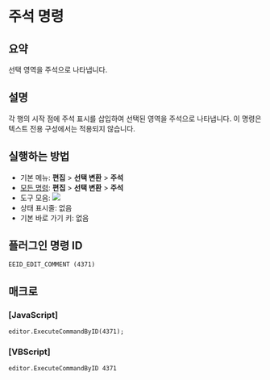 # 주석 명령

## 요약

선택 영역을 주석으로 나타냅니다.

## 설명

각 행의 시작 점에 주석 표시를 삽입하여 선택된 영역을 주석으로 나타냅니다. 이 명령은 텍스트 전용 구성에서는 적용되지 않습니다.

## 실행하는 방법

- 기본 메뉴: **편집** \> **선택 변환** \> **주석**
- [모든 명령](../tools/all_commands): **편집** \> **선택 변환** \> **주석**
- 도구 모음: ![](../../images/editcomment..png)
- 상태 표시줄: 없음
- 기본 바로 가기 키: 없음

## 플러그인 명령 ID

```
EEID_EDIT_COMMENT (4371)
```

## 매크로

### \[JavaScript\]

```
editor.ExecuteCommandByID(4371);
```

### \[VBScript\]

```
editor.ExecuteCommandByID 4371
```
